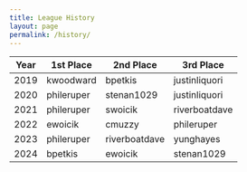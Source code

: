 ```yaml
---
title: League History
layout: page
permalink: /history/
---
```


| Year  | 1st Place   | 2nd Place     | 3rd Place     |
| ---   | ---         | ---           | ---           |
| 2019  | kwoodward   | bpetkis       | justinliquori |
| 2020  | phileruper  | stenan1029    | justinliquori |
| 2021  | phileruper  | swoicik       | riverboatdave |
| 2022  | ewoicik     | cmuzzy        | phileruper    |
| 2023  | phileruper  | riverboatdave | yunghayes     |
| 2024  | bpetkis     | ewoicik       | stenan1029    |

